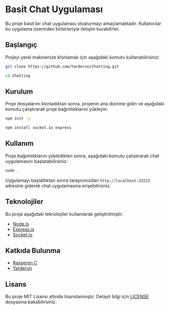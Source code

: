 # Basit Chat Uygulaması

Bu proje basit bir chat uygulaması oluşturmayı amaçlamaktadır. Kullanıcılar bu uygulama üzerinden birbirleriyle iletişim kurabilirler.

## Başlangıç

Projeyi yerel makinenize klonlamak için aşağıdaki komutu kullanabilirsiniz:

```bash
git clone https://github.com/Yarderun/Chatting.git
```

```bash
cd Chatting
```

## Kurulum

Proje dosyalarını klonladıktan sonra, projenin ana dizinine gidin ve aşağıdaki komutu çalıştırarak proje bağımlılıklarını yükleyin:

```bash
npm init -y
```

```bash
npm install socket.io express
```

## Kullanım

Proje bağımlılıklarını yükledikten sonra, aşağıdaki komutu çalıştırarak chat uygulamasını başlatabilirsiniz:

```bash
node .
```

Uygulamayı başlattıktan sonra tarayıcınızdan `http://localhost:33213` adresine giderek chat uygulamasına erişebilirsiniz.

## Teknolojiler

Bu proje aşağıdaki teknolojiler kullanılarak geliştirilmiştir:
- [Node.js](https://nodejs.org/)
- [Express.js](https://expressjs.com/)
- [Socket.io](https://socket.io/)

## Katkıda Bulunma

- [Rasperon C](https://github.com/rasperon)
- [Yarderun](https://github.com/yarderun)
## Lisans

Bu proje MIT Lisansı altında lisanslanmıştır. Detaylı bilgi için [LICENSE](LICENSE) dosyasına bakabilirsiniz.
